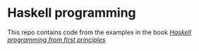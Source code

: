 # Haskell programming

This repo contains code from the examples in the book [_Haskell programming from first principles_](https://lorepub.com/product/haskellbook)